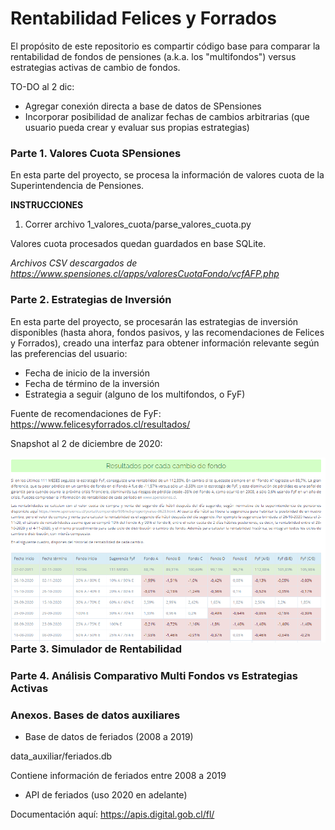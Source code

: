 # Rentabilidad Felices y Forrados

El propósito de este repositorio es compartir código base para comparar la rentabilidad de fondos de pensiones (a.k.a. los "multifondos") versus estrategias activas de cambio de fondos.

TO-DO al 2 dic:
- Agregar conexión directa a base de datos de SPensiones
- Incorporar posibilidad de analizar fechas de cambios arbitrarias (que usuario pueda crear y evaluar sus propias estrategias)


### Parte 1. Valores Cuota SPensiones

En esta parte del proyecto, se procesa la información de valores cuota de la Superintendencia de Pensiones. 

**INSTRUCCIONES**

1. Correr archivo 1_valores_cuota/parse_valores_cuota.py

Valores cuota procesados quedan guardados en base SQLite.


*Archivos CSV descargados de https://www.spensiones.cl/apps/valoresCuotaFondo/vcfAFP.php*



### Parte 2. Estrategias de Inversión

En esta parte del proyecto, se procesarán las estrategias de inversión disponibles (hasta ahora, fondos pasivos, y las recomendaciones de Felices y Forrados), creado una interfaz para obtener información relevante según las preferencias del usuario:

- Fecha de inicio de la inversión
- Fecha de término de la inversión
- Estrategia a seguir (alguno de los multifondos, o FyF)

Fuente de recomendaciones de FyF: https://www.felicesyforrados.cl/resultados/

Snapshot al 2 de diciembre de 2020:

<img src="/data_auxiliar/snapshot_20201202.PNG"
     alt="snapshot"
     style="float: left; margin-right: 10px;" />



### Parte 3. Simulador de Rentabilidad


### Parte 4. Análisis Comparativo Multi Fondos vs Estrategias Activas

### Anexos. Bases de datos auxiliares

- Base de datos de feriados (2008 a 2019)

data_auxiliar/feriados.db

Contiene información de feriados entre 2008 a 2019


- API de feriados (uso 2020 en adelante)

Documentación aquí: https://apis.digital.gob.cl/fl/

